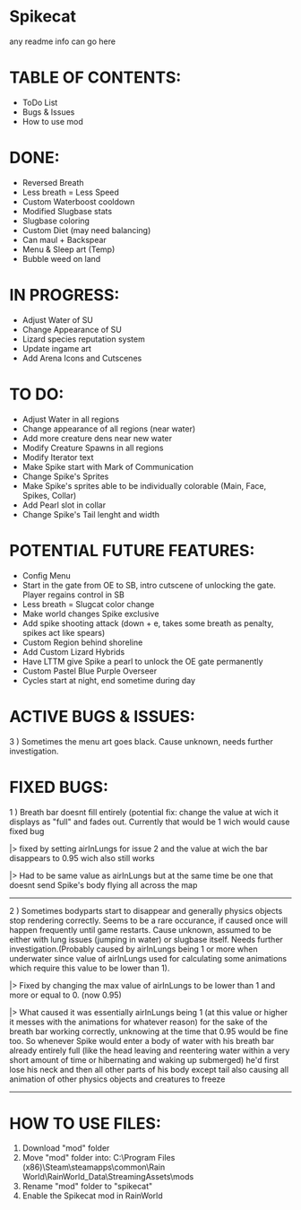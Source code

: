 # Spikecat
any readme info can go here

# TABLE OF CONTENTS:
- ToDo List
- Bugs & Issues
- How to use mod

# DONE:
- Reversed Breath
- Less breath = Less Speed
- Custom Waterboost cooldown
- Modified Slugbase stats
- Slugbase coloring
- Custom Diet (may need balancing)
- Can maul + Backspear
- Menu & Sleep art (Temp)
- Bubble weed on land


# IN PROGRESS:
- Adjust Water of SU
- Change Appearance of SU
- Lizard species reputation system
- Update ingame art
- Add Arena Icons and Cutscenes

# TO DO:
- Adjust Water in all regions
- Change appearance of all regions (near water)
- Add more creature dens near new water
- Modify Creature Spawns in all regions
- Modify Iterator text
- Make Spike start with Mark of Communication
- Change Spike's Sprites
- Make Spike's sprites able to be individually colorable (Main, Face, Spikes, Collar)
- Add Pearl slot in collar
- Change Spike's Tail lenght and width


# POTENTIAL FUTURE FEATURES:
- Config Menu
- Start in the gate from OE to SB, intro cutscene of unlocking the gate. Player regains control in SB
- Less breath = Slugcat color change
- Make world changes Spike exclusive
- Add spike shooting attack (down + e, takes some breath as penalty, spikes act like spears)
- Custom Region behind shoreline
- Add Custom Lizard Hybrids
- Have LTTM give Spike a pearl to unlock the OE gate permanently
- Custom Pastel Blue Purple Overseer
- Cycles start at night, end sometime during day


# ACTIVE BUGS & ISSUES:
3  ) Sometimes the menu art goes black. Cause unknown, needs further investigation. 

# FIXED BUGS:
1  ) Breath bar doesnt fill entirely (potential fix: change the value at wich it displays as "full" and fades out. Currently that would be 1 wich would cause fixed bug 

|> fixed by setting airInLungs for issue 2 and the value at wich the bar disappears to 0.95 wich also still works

|> Had to be same value as airInLungs but at the same time be one that doesnt send Spike's body flying all across the map

---

2  ) Sometimes bodyparts start to disappear and generally physics objects stop rendering correctly. Seems to be a rare occurance, if caused once will happen frequently until game restarts. Cause unknown, assumed to be either with lung issues (jumping in water) or slugbase itself. Needs further investigation.(Probably caused by airInLungs being 1 or more when underwater since value of airInLungs used for calculating some animations which require this value to be lower than 1). 

|> Fixed by changing the max value of airInLungs to be lower than 1 and more or equal to 0. (now 0.95)

|> What caused it was essentially airInLungs being 1 (at this value or higher it messes with the animations for whatever reason) for the sake of the breath bar working correctly, unknowing at the time that 0.95 would be fine too. So whenever Spike would enter a body of water with his breath bar already entirely full (like the head leaving and reentering water within a very short amount of time or hibernating and waking up submerged) he'd first lose his neck and then all other parts of his body except tail also causing all animation of other physics objects and creatures to freeze 

---

# HOW TO USE FILES:
1) Download "mod" folder
2) Move "mod" folder into: C:\Program Files (x86)\Steam\steamapps\common\Rain World\RainWorld_Data\StreamingAssets\mods
3) Rename "mod" folder to "spikecat"
4) Enable the Spikecat mod in RainWorld
